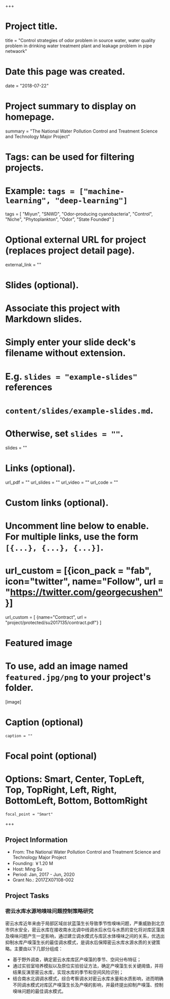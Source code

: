 +++
# Project title.
title = "Control strategies of odor problem in source water, water quality problem in drinking water treatment plant and leakage problem in pipe netwaork"

# Date this page was created.
date = "2018-07-22"

# Project summary to display on homepage.
summary = "The National Water Pollution Control and Treatment Science and Technology Major Project"

# Tags: can be used for filtering projects.
# Example: `tags = ["machine-learning", "deep-learning"]`
tags = [ "Miyun", "SNWD", "Odor-producing cyanobacteria", "Control", "Niche", "Phytoplankton", "Odor", "State Founded" ] 

# Optional external URL for project (replaces project detail page).
external_link = ""

# Slides (optional).
#   Associate this project with Markdown slides.
#   Simply enter your slide deck's filename without extension.
#   E.g. `slides = "example-slides"` references 
#   `content/slides/example-slides.md`.
#   Otherwise, set `slides = ""`.
slides = ""

# Links (optional).
url_pdf = ""
url_slides = ""
url_video = ""
url_code = ""

# Custom links (optional).
#   Uncomment line below to enable. For multiple links, use the form `[{...}, {...}, {...}]`.
# url_custom = [{icon_pack = "fab", icon="twitter", name="Follow", url = "https://twitter.com/georgecushen"}]
url_custom = [
{name="Contract", url = "project/protected/su2017135/contract.pdf"}
]

# Featured image
# To use, add an image named `featured.jpg/png` to your project's folder. 
[image]
  # Caption (optional)
    caption = ""
  
  # Focal point (optional)
  # Options: Smart, Center, TopLeft, Top, TopRight, Left, Right, BottomLeft, Bottom, BottomRight
    focal_point = "Smart"

+++

## Project Information

- From: The National Water Pollution Control and Treatment Science and Technology Major Project
- Founding: ￥1.20 M
- Host: Ming Su
- Period: Jan, 2017 - Jun, 2020
- Grant No.: 2017ZX07108-002

## Project Tasks


### 密云水库水源地嗅味问题控制策略研究

密云水库近年来由于局部区域丝状蓝藻生长导致季节性嗅味问题，严重威胁到北京市供水安全，密云水库在接收南水北调中线调水后水位与水质的变化将对库区藻类及嗅味问题产生一定影响，通过建立调水模式与库区水体嗅味之间的关系，优选出抑制水库产嗅藻生长的最佳调水模式，是调水后保障密云水库水源水质的关键策略。主要由以下几部分组成：
- 基于野外调查，确定密云水库库区产嗅藻的季节、空间分布特征；
- 通过实验室培养模拟以及原位实验验证方法，确定产嗅藻生长关键阈值，并将结果反演至密云水库，实现水库的季节和空间风险识别；
- 结合南水北调调水模式，综合考察调水对密云水库水量和水质影响，进而明确不同调水模式对库区产嗅藻生长及产嗅的影响，并最终提出抑制产嗅藻、控制嗅味问题的最佳调水模式。
